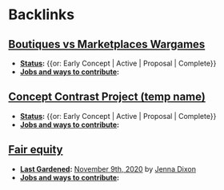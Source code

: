 
# Backlinks
## [Boutiques vs Marketplaces Wargames](<Boutiques vs Marketplaces Wargames.md>)
- **[Status](<Status.md>):** {{or: Early Concept | Active | Proposal | Complete}}
- **[Jobs and ways to contribute](<Jobs and ways to contribute.md>):**

## [Concept Contrast Project (temp name)](<Concept Contrast Project (temp name).md>)
- **[Status](<Status.md>):** {{or: Early Concept | Active | Proposal | Complete}}
- **[Jobs and ways to contribute](<Jobs and ways to contribute.md>):**

## [Fair equity](<Fair equity.md>)
- **[Last Gardened](<Last Gardened.md>):** [November 9th, 2020](<November 9th, 2020.md>) by [Jenna Dixon](<Jenna Dixon.md>) 
- **[Jobs and ways to contribute](<Jobs and ways to contribute.md>):**

